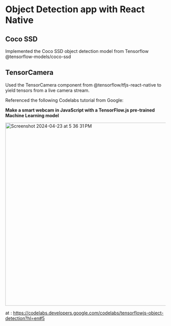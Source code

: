 # Object Detection app with React Native

## Coco SSD
Implemented the Coco SSD object detection model from Tensorflow @tensorflow-models/coco-ssd

## TensorCamera 
Used the TensorCamera component from @tensorflow/tfjs-react-native to yield tensors from a live camera stream. 

Referenced the following Codelabs tutorial from Google: 

**Make a smart webcam in JavaScript with a TensorFlow.js pre-trained Machine Learning model**


<img width="575" alt="Screenshot 2024-04-23 at 5 36 31 PM" src="https://github.com/Bilguunbayartsogt/obj-detection-beta/assets/109363717/58297190-3926-4299-bfee-6bb96ac2a409">


at : https://codelabs.developers.google.com/codelabs/tensorflowjs-object-detection?hl=en#5
